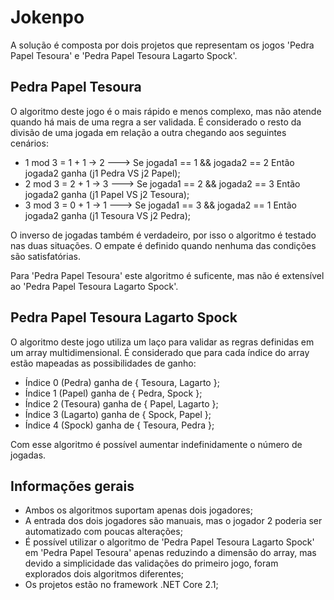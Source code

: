 # Jokenpo

A solução é composta por dois projetos que representam os jogos 'Pedra Papel Tesoura' e 'Pedra Papel Tesoura Lagarto Spock'.

## Pedra Papel Tesoura

O algoritmo deste jogo é o mais rápido e menos complexo, mas não atende quando há mais de uma regra a ser validada. É considerado o resto da divisão de uma jogada em relação a outra chegando aos seguintes cenários:

* 1 mod 3 = 1 + 1 -> 2 ---> Se jogada1 == 1 && jogada2 == 2 Então jogada2 ganha (j1 Pedra VS j2 Papel);
* 2 mod 3 = 2 + 1 -> 3 ---> Se jogada1 == 2 && jogada2 == 3 Então jogada2 ganha (j1 Papel VS j2 Tesoura);
* 3 mod 3 = 0 + 1 -> 1 ---> Se jogada1 == 3 && jogada2 == 1 Então jogada2 ganha (j1 Tesoura VS j2 Pedra);

O inverso de jogadas também é verdadeiro, por isso o algoritmo é testado nas duas situações. O empate é definido quando nenhuma das condições são satisfatórias.

Para 'Pedra Papel Tesoura' este algoritmo é suficente, mas não é extensível ao 'Pedra Papel Tesoura Lagarto Spock'.

## Pedra Papel Tesoura Lagarto Spock

O algoritmo deste jogo utiliza um laço para validar as regras definidas em um array multidimensional. É considerado que para cada índice do array estão mapeadas as possibilidades de ganho:

* Índice 0 (Pedra) ganha de { Tesoura, Lagarto };
* Índice 1 (Papel) ganha de { Pedra, Spock };
* Índice 2 (Tesoura) ganha de { Papel, Lagarto };
* Índice 3 (Lagarto) ganha de { Spock, Papel };
* Índice 4 (Spock) ganha de { Tesoura, Pedra };

Com esse algoritmo é possível aumentar indefinidamente o número de jogadas.

## Informações gerais
* Ambos os algoritmos suportam apenas dois jogadores;
* A entrada dos dois jogadores são manuais, mas o jogador 2 poderia ser automatizado com poucas alterações;
* É possível utilizar o algoritmo de 'Pedra Papel Tesoura Lagarto Spock' em 'Pedra Papel Tesoura' apenas reduzindo a dimensão do array, mas devido a simplicidade das validações do primeiro jogo, foram explorados dois algoritmos diferentes;
* Os projetos estão no framework .NET Core 2.1;
